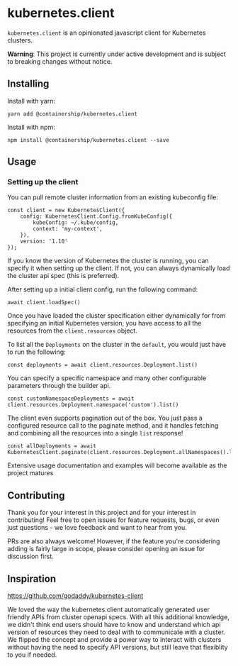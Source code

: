 # kubernetes.client

`kubernetes.client` is an opinionated javascript client for Kubernetes clusters.

**Warning**: This project is currently under active development and is subject to breaking changes without notice.

## Installing

Install with yarn:

```
yarn add @containership/kubernetes.client
```

Install with npm:

```
npm install @containership/kubernetes.client --save
```

## Usage

### Setting up the client

You can pull remote cluster information from an existing kubeconfig file:

```
const client = new KubernetesClient({
    config: KubernetesClient.Config.fromKubeConfig({
        kubeConfig: ~/.kube/config,
        context: 'my-context',
    }),
    version: '1.10'
});
```

If you know the version of Kubernetes the cluster is running, you can specify it
when setting up the client. If not, you can always dynamically load the cluster
api spec (this is preferred).

After setting up a initial client config, run the following command:

```
await client.loadSpec()
```

Once you have loaded the cluster specification either dynamically for from specifying
an initial Kubernetes version, you have access to all the resources from the
`client.resources` object.

To list all the `Deployments` on the cluster in the `default`, you would just have to run the following:

```
const deployments = await client.resources.Deployment.list()
```

You can specify a specific namespace and many other configurable parameters through the builder api.

```
const customNamespaceDeployments = await client.resources.Deployment.namespace('custom').list()
```

The client even supports pagination out of the box. You just pass a configured resource call to the paginate
method, and it handles fetching and combining all the resources into a single `list` response!

```
const allDeployments = await KubernetesClient.paginate(client.resources.Deployment.allNamespaces().limit(25))
```

Extensive usage documentation and examples will become available as the project matures

## Contributing

Thank you for your interest in this project and for your interest in contributing!
Feel free to open issues for feature requests, bugs, or even just questions - we love feedback and want to hear from you.

PRs are also always welcome!
However, if the feature you're considering adding is fairly large in scope, please consider opening an issue for discussion first.

## Inspiration

https://github.com/godaddy/kubernetes-client

We loved the way the kubernetes.client automatically generated user friendly APIs from cluster openapi specs. With all this additional
knowledge, we didn't think end users should have to know and understand which api version of resources they need to deal with to communicate
with a cluster. We flipped the concept and provide a power way to interact with clusters without having the need to specify API versions, but
still leave that flexiblity to you if needed.

